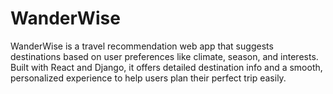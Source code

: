 # WanderWise
WanderWise is a travel recommendation web app that suggests destinations based on user preferences like climate, season, and interests. Built with React and Django, it offers detailed destination info and a smooth, personalized experience to help users plan their perfect trip easily.
